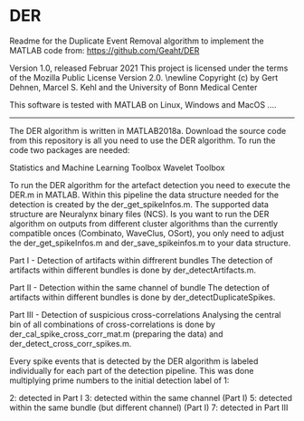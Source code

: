 # DER 
Readme for the Duplicate Event Removal algorithm to implement the MATLAB code from:
https://github.com/Geaht/DER

Version 1.0, released Februar 2021
This project is licensed under the terms of the Mozilla Public License Version 2.0. \newline
Copyright (c) by Gert Dehnen, Marcel S. Kehl and the University of Bonn Medical Center

This software is tested with MATLAB on Linux, Windows and MacOS ....

------------------------------------------------------------------------------------------
The DER algorithm is written in MATLAB2018a. Download the source code from this repository
is all you need to use the DER algorithm. To run the code two packages are needed:

Statistics and Machine Learning Toolbox
Wavelet Toolbox


To run the DER algorithm for the artefact detection you need to execute the DER.m in MATLAB.
Within this pipeline the data structure needed for the detection is created by the der_get_spikeInfos.m.
The supported data structure are Neuralynx binary files (NCS). Is you want to run the DER algorithm
on outputs from different cluster algorithms than the currently compatible onces (Combinato, WaveClus,
OSort), you only need to adjust the der_get_spikeInfos.m and der_save_spikeinfos.m to your data structure.

Part I - Detection of artifacts within diffrerent bundles
The detection of artifacts within different bundles is done by der_detectArtifacts.m.

Part II - Detection within the same channel of bundle
The detection of artifacts within different bundles is done by der_detectDuplicateSpikes.

Part III - Detection of suspicious cross-correlations
Analysing the central bin of all combinations of cross-correlations is done by
der_cal_spike_cross_corr_mat.m (preparing the data) and der_detect_cross_corr_spikes.m.

Every spike events that is detected by the DER algorithm is labeled individually for each part of
the detection pipeline. This was done multiplying prime numbers to the initial detection label of 1:

2: detected in Part I
3: detected within the same channel (Part I)
5: detected within the same bundle (but different channel) (Part I)
7: detected in Part III



